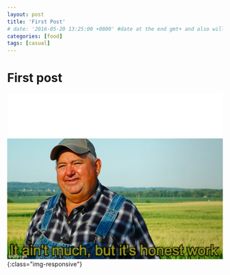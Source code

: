 ```yaml
---
layout: post
title: 'First Post'
# date: '2016-05-20 13:25:00 +0800' #date at the end gmt+ and also will overidere the time at title
categories: [food]
tags: [casual]
---
```


# First post 

![First](/assets/image/1.jpg){:class="img-responsive"}
